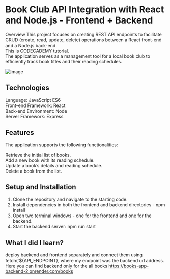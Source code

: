 # Book Club API Integration with React and Node.js - Frontend + Backend
 Overview
This project focuses on creating REST API endpoints to facilitate CRUD (create, read, update, delete) operations between a React front-end and a Node.js back-end.  
This is CODECADEMY tutorial.   
The application serves as a management tool for a local book club to efficiently track book titles and their reading schedules.  

![image](https://github.com/kamila-wilczynska/Books-App/assets/107350829/9a742683-941e-490e-a5f6-de9cec7685b0)


## Technologies  
Language: JavaScript ES6  
Front-end Framework: React  
Back-end Environment: Node   
Server Framework: Express   

## Features  
The application supports the following functionalities:  

Retrieve the initial list of books.  
Add a new book with its reading schedule.  
Update a book’s details and reading schedule.  
Delete a book from the list.  

## Setup and Installation
1. Clone the repository and navigate to the starting code.
2. Install dependencies in both the frontend and backend directories - npm install
3. Open two terminal windows - one for the frontend and one for the backend.
4. Start the backend server: npm run start

## What I did I learn?
deploy backend and frontend separately and connect them using fetch(`${API_ENDPOINT}, where my endpoint was the backend url address.
Here you can find backend only for the all books https://books-app-backend-2.onrender.com/books
